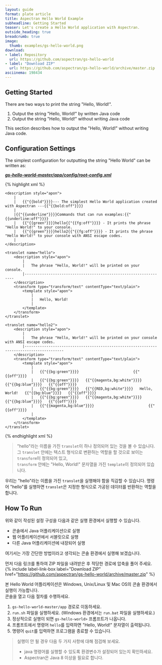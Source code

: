 ```yaml
---
layout: guide
format: plate article
title: Aspectran Hello World Example
subheadline: Getting Started
teaser: Let's create a Hello World application with Aspectran.
outside_heading: true
breadcrumb: true
image:
  thumb: examples/gs-hello-world.png
download:
- label: Repository
  url: https://github.com/aspectran/gs-hello-world
- label: "Download ZIP"
  url: https://github.com/aspectran/gs-hello-world/archive/master.zip
asciinema: 198434
---
```


## Getting Started

There are two ways to print the string "Hello, World!".

1. Output the string "Hello, World!" by written Java code
2. Output the string "Hello, World!" without writing Java code

This section describes how to output the "Hello, World!" without writing Java code.

## Configuration Settings

The simplest configuration for outputting the string "Hello World" can be written as:

[***gs-hello-world-master/app/config/root-config.xml***](https://github.com/aspectran/gs-hello-world/blob/master/app/config/root-config.xml)

{% highlight xml %}
<?xml version="1.0" encoding="utf-8"?>
<!DOCTYPE aspectran PUBLIC "-//ASPECTRAN//DTD Aspectran Configuration 5.0//EN"
                           "http://aspectran.github.io/dtd/aspectran-5.dtd">

<aspectran>

    <description style="apon">
        |
        |   {{"{{bold"}}}}--- The simplest Hello World application created with Aspectran ---{{"{{bold:off"}}}}
        |
        |{{"{{underline"}}}}Commands that can run examples:{{"{{underline:off"}}}}
        |   {{"{{green"}}}}hello{{"{{fg:off"}}}} - It prints the phrase "Hello World!" to your console.
        |   {{"{{green"}}}}hello2{{"{{fg:off"}}}} - It prints the phrase "Hello World!" to your console with ANSI escape codes.
        |
    </description>

    <translet name="hello">
        <description style="apon">
            |
            |   The phrase "Hello, World!" will be printed on your console.
            |-----------------------------------------------------------------
        </description>
        <transform type="transform/text" contentType="text/plain">
            <template style="apon">
                |
                |   Hello, World!
                |
            </template>
        </transform>
    </translet>

    <translet name="hello2">
        <description style="apon">
            |
            |   The phrase "Hello, World!" will be printed on your console with ANSI escape codes.
            |----------------------------------------------------------------------------------------
        </description>
        <transform type="transform/text" contentType="text/plain">
            <template style="apon">
                |
                |   {{"{{bg:green"}}}}                         {{"{{off"}}}}
                |   {{"{{bg:green"}}}}   {{"{{magenta,bg:white"}}}}                   {{"{{bg:blue"}}}}   {{"{{off"}}}}
                |   {{"{{bg:green"}}}}   {{"{{RED,bg:white"}}}}   Hello, World!   {{"{{bg:blue"}}}}   {{"{{off"}}}}
                |   {{"{{bg:green"}}}}   {{"{{magenta,bg:white"}}}}                   {{"{{bg:blue"}}}}   {{"{{off"}}}}
                |   {{"{{magenta,bg:blue"}}}}                         {{"{{off"}}}}
                |
            </template>
        </transform>
    </translet>

</aspectran>
{% endhighlight xml %}

> "hello"라는 이름을 가진 `translet`이 하나 정의되어 있는 것을 볼 수 있습니다.  
> 그 `translet` 안에는 텍스트 형식으로 변환하는 역할을 할 것으로 보이는 `transform`이 정의되어 있고,  
> `transform` 안에는 "Hello, World!" 문자열을 가진 `template`이 정의되어 있습니다.

우리는 "hello"라는 이름을 가진 `translet`을 실행해야 함을 직감할 수 있습니다.
명령어 "hello"를 실행하면 `translet`은 지정한 형식으로 가공된 데이터를 반환하는 역할을 합니다.

## How To Run

위와 같이 작성된 설정 구성을 다음과 같은 실행 환경에서 실행할 수 있습니다.

* 콘솔에서 Java 어플리케이션으로 실행
* 웹 어플리케이션에서 서블릿으로 실행
* 다른 Java 어플리케이션에 내장되어 실행

여기서는 가장 간단한 방법이라고 생각되는 콘솔 환경에서 실행해 보겠습니다.

먼저 다음 링크를 통하여 ZIP 파일을 내려받은 후 적당한 경로에 압축을 풀어 주세요.
{% include label-link-box label="Download ZIP" href="https://github.com/aspectran/gs-hello-world/archive/master.zip" %}

본 Hello World 어플리케이션은 Windows, Unix/Linux 및 Mac OS의 콘솔 환경에서 실행이 가능합니다.  
콘솔을 열고 다음 절차를 수행하세요.

1. `gs-hello-world-master/app` 경로로 이동하세요.
2. `run.sh` 파일을 실행하세요. (Windows 환경에서는 `run.bat` 파일을 실행하세요.)
3. 정상적으로 실행이 되면 `gs-hello-world>` 프롬프트가 나옵니다.
4. 프롬프트에서 명령어 `hello`를 입력하면 "Hello, World!" 문자열이 출력됩니다.
5. 명령어 `quit`를 입력하면 프로그램을 종료할 수 있습니다.

> 실행이 안 될 경우 다음 두 가지 사항에 대해 점검해 보세요.  
> - java 명령어를 실행할 수 있도록 환경변수가 설정되어 있는지 확인하세요.  
> - Aspectran은 Java 8 이상을 필요로 합니다.
